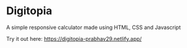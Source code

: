 
# Digitopia
A simple responsive calculator made using HTML, CSS and Javascript


Try it out here: https://digitopia-prabhav29.netlify.app/
